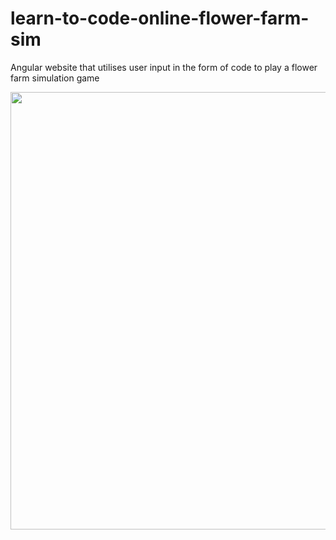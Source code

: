 # learn-to-code-online-flower-farm-sim
Angular website that utilises user input in the form of code to play a flower farm simulation game
<div><img src="https://github.com/bullej456/learn-to-code-online-flower-farm-sim/edit/main/Capture2.PNG" width="700"></div>
